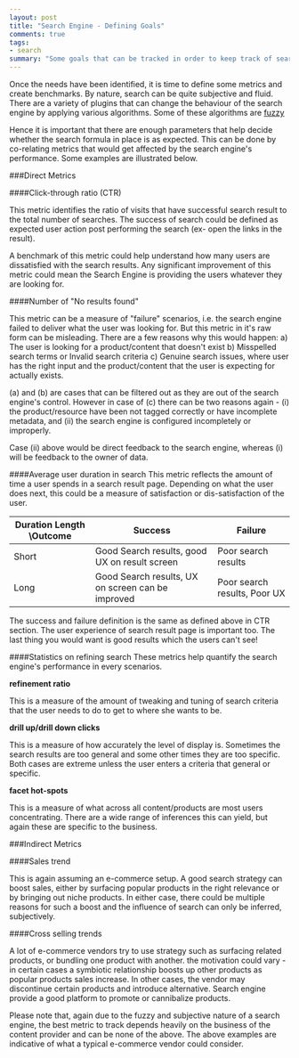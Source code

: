 ```yaml
--- 
layout: post
title: "Search Engine - Defining Goals"
comments: true
tags:
- search
summary: "Some goals that can be tracked in order to keep track of search engine implementation."
---
```


Once the needs have been identified, it is time to define some metrics and create benchmarks. By nature, search can be quite subjective and fluid. There are a variety of plugins that can change the behaviour of the search engine by applying various algorithms. Some of these algorithms are [fuzzy](http://en.wikipedia.org/wiki/Fuzzy_logic)

Hence it is important that there are enough parameters that help decide whether the search formula in place is as expected. This can be done by co-relating metrics that would get affected by the search engine's performance. Some examples are illustrated below.

###Direct Metrics

####Click-through ratio (CTR)

This metric identifies the ratio of visits that have successful search result to the total number of searches. The success of search could be defined as expected user action post performing the search (ex- open the links in the result).

A benchmark of this metric could help understand how many users are dissatisfied with the search results. Any significant improvement of this metric could mean the Search Engine is providing the users whatever they are looking for.

####Number of "No results found"

This metric can be a measure of "failure" scenarios, i.e. the search engine failed to deliver what the user was looking for. But this metric in it's raw form can be misleading. There are a few reasons why this would happen:
a) The user is looking for a product/content that doesn't exist
b) Misspelled search terms or Invalid search criteria
c) Genuine search issues, where user has the right input and the product/content that the user is expecting for actually exists.

(a) and (b) are cases that can be filtered out as they are out of the search engine's control. However in case of (c) there can be two reasons again - (i) the product/resource have been not tagged correctly or have incomplete metadata, and (ii) the search engine is configured incompletely or improperly.

Case (ii) above would be direct feedback to the search engine, whereas (i) will be feedback to the owner of data.


####Average user duration in search
This metric reflects the amount of time a user spends in a search result page. Depending on what the user does next, this could be a measure of satisfaction or dis-satisfaction of the user. 

Duration Length \Outcome|Success|Failure
---|---	|---
Short|Good Search results, good UX on result screen|Poor search results
Long|Good Search results, UX on screen can be improved|Poor search results, Poor UX|

The success and failure definition is the same as defined above in CTR section. The user experience of search result page is important too. The last thing you would want is good results which the users can't see!

####Statistics on refining search
These metrics help quantify the search engine's performance in every scenarios.

**refinement ratio**

This is a measure of the amount of tweaking and tuning of search criteria that the user needs to do to get to where she wants to be.

**drill up/drill down clicks**

This is a measure of how accurately the level of display is. Sometimes the search results are too general and some other times they are too specific. Both cases are extreme unless the user enters a criteria that general or specific.

**facet hot-spots**

This is a measure of what across all content/products are most users concentrating. There are a wide range of inferences this can yield, but again these are specific to the business.


###Indirect Metrics

####Sales trend

This is again assuming an e-commerce setup. A good search strategy can boost sales, either by surfacing popular products in the right relevance or by bringing out niche products. In either case, there could be multiple reasons for such a boost and the influence of search can only be inferred, subjectively. 

####Cross selling trends

A lot of e-commerce vendors try to use strategy such as surfacing related products, or bundling one product with another. the motivation could vary - in certain cases a symbiotic relationship boosts up other products as popular products sales increase. In other cases, the vendor may discontinue certain products and introduce alternative. Search engine provide a good platform to promote or cannibalize products.

Please note that, again due to the fuzzy and subjective nature of a search engine, the best metric to track depends heavily on the business of the content provider and can be none of the above. The above examples are indicative of what a typical e-commerce vendor could consider.